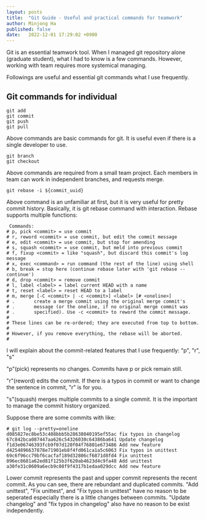 ```yaml
---
layout: posts
title:  "Git Guide - Useful and practical commands for teamwork"
author: Minjong Ha
published: false
date:   2022-12-01 17:29:02 +0900
---
```


Git is an essential teamwork tool.
When I managed git repository alone (graduate student), what I had to know is a few commands.
However, working with team requires more systemical managing.

Followings are useful and essential git commands what I use frequently.

## Git commands for individual
<!-- git add / commit / push / pull -->

```
git add 
git commit 
git push
git pull
```

Above commands are basic commands for git.
It is useful even if there is a single developer to use.

<!-- git branch request --> 

```
git branch
git checkout
```

Above commands are required from a small team project.
Each members in team can work in independent branches, and requests merge.

<!-- git rebase -i ${commit_uuid}  / squash -->

```
git rebase -i ${commit_uuid}
```

Above command is an unfamiliar at first, but it is very useful for pretty commit history.
Basically, it is git rebase command with interaction.
Rebase supports multiple functions: 

```
 Commands:
# p, pick <commit> = use commit
# r, reword <commit> = use commit, but edit the commit message
# e, edit <commit> = use commit, but stop for amending
# s, squash <commit> = use commit, but meld into previous commit
# f, fixup <commit> = like "squash", but discard this commit's log message
# x, exec <command> = run command (the rest of the line) using shell
# b, break = stop here (continue rebase later with 'git rebase --continue')
# d, drop <commit> = remove commit
# l, label <label> = label current HEAD with a name
# t, reset <label> = reset HEAD to a label
# m, merge [-C <commit> | -c <commit>] <label> [# <oneline>]
# .       create a merge commit using the original merge commit's
# .       message (or the oneline, if no original merge commit was
# .       specified). Use -c <commit> to reword the commit message.
#
# These lines can be re-ordered; they are executed from top to bottom.
#
# However, if you remove everything, the rebase will be aborted.
#
```

I will explain about the commit-related features that I use frequently: "p", "r", "s"

"p"(pick) represents no changes. 
Commits have p or pick remain still.

"r"(reword) edits the commit.
If there is a typos in commit or want to change the sentence in commit, "r" is for you.

"s"(squash) merges multiple commits to a single commit.
It is the important to manage the commit history organized.


Suppose there are some commits with like:

```
# git log --pretty=oneline
d085827ec8be53c408bbb5b28638040195ef55ac fix typos in changelog
67c842bca087447aa626c54326030c64386ba641 Update changelog
f1d3e06746393fcb9f07d120f04f76801e673486 Add new feature
d4254896637878e71901eb8f4fd061ca1a5c6063 Fix typos in unittest
69c6f96cc79bf6cacfaf189d32806cf6871d8fd4 Fix unittest
096ec8681a62ed81f125b3f620ab4623d4c9fa48 Add unittest
a30fe31c0609a6ecb9c08f9f4317b1edaa029dcc Add new feature
```

Lower commit represents the past and upper commit represents the recent commit.
As you can see, there are rebundant and duplicated commits.
"Add unittest", "Fix unittest", and "Fix typos in unittest" have no reason to be seperated especially there is a little changes between commits.
"Update changelog" and "fix typos in changelog" also have no reason to be exist independently.


